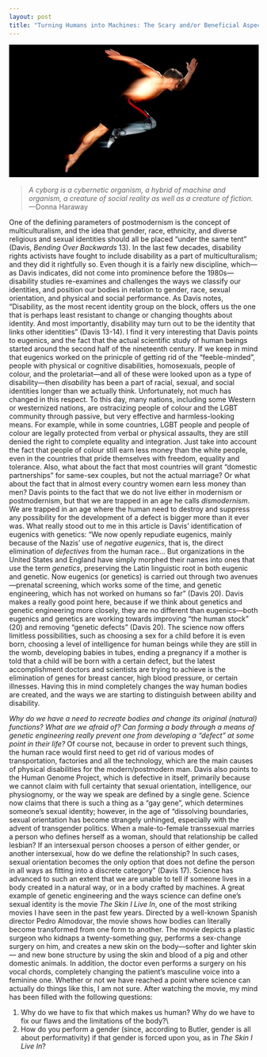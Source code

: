 ```yaml
---
layout: post
title: "Turning Humans into Machines: The Scary and/or Beneficial Aspects of Genetic Engineering"
---
```


![future-bodies.jpg](../img/future-bodies.jpg)

> *A cyborg is a cybernetic organism, a hybrid of machine and organism,
> a creature of social reality as well as a creature of fiction.* —Donna
> Haraway

<span class="versal o9">O</span>ne of the defining parameters of
postmodernism is the concept of multiculturalism, and the idea that
gender, race, ethnicity, and diverse religious and sexual identities
should all be placed “under the same tent” (Davis, *Bending Over
Backwards* 13). In the last few decades, disability rights activists
have fought to include disability as a part of multiculturalism; and
they did it rightfully so. Even though it is a fairly new discipline,
which—as Davis indicates, did not come into prominence before the
1980s—disability studies re-examines and challenges the ways we classify
our identities, and position our bodies in relation to gender, race,
sexual orientation, and physical and social performance. As Davis notes,
“Disability, as the most recent identity group on the block, offers us
the one that is perhaps least resistant to change or changing thoughts
about identity. And most importantly, disability may turn out to be the
identity that links other identities” (Davis 13-14). I find it very
interesting that Davis points to eugenics, and the fact that the actual
scientific study of human beings started around the second half of the
nineteenth century. If we keep in mind that eugenics worked on the
prinicple of getting rid of the “feeble-minded”, people with physical or
cognitive disabilities, homosexuals, people of colour, and the
proletariat—and all of these were looked upon as a type of
disability—then *disability* has been a part of racial, sexual, and
social identities longer than we actually think. Unfortunately, not much
has changed in this respect. To this day, many nations, including some
Western or westernized nations, are ostracizing people of colour and the
LGBT community through passive, but very effective and harmless-looking
means. For example, while in some countries, LGBT people and people of
colour are legally protected from verbal or physical assaults, they are
still denied the right to complete equality and integration. Just take
into account the fact that people of colour still earn less money than
the white people, even in the countries that pride themselves with
freedom, equality and tolerance. Also, what about the fact that most
countries will grant “domestic partnerships” for same-sex couples, but
not the actual marriage? Or what about the fact that in almost every
country women earn less money than men? Davis points to the fact that we
do not live either in modernism or postmodernism, but that we are
trapped in an age he calls *dismodernism*. We are trapped in an age
where the human need to destroy and suppress any possibility for the
development of a defect is bigger more than it ever was. What really
stood out to me in this article is Davis’ identification of eugenics
with genetics: “We now openly repudiate eugenics, mainly because of the
Nazis’ use of *negative eugenics*, that is, the direct elimination of
*defectives* from the human race… But organizations in the United States
and England have simply morphed their names into ones that use the term
*genetics*, preserving the Latin linguistic root in both eugenic and
genetic. Now eugenics (or genetics) is carried out through two
avenues—prenatal screening, which works some of the time, and genetic
engineering, which has not worked on humans so far” (Davis 20). Davis
makes a really good point here, because if we think about genetics and
genetic engineering more closely, they are no different than
eugenics—both eugenics and genetics are working towards improving “the
human stock” (20) and removing “genetic defects” (Davis 20). The science
now offers limitless possibilities, such as choosing a sex for a child
before it is even born, choosing a level of intelligence for human
beings while they are still in the womb, developing babies in tubes,
ending a pregnancy if a mother is told that a child will be born with a
certain defect, but the latest accomplishment doctors and scientists are
trying to achieve is the elimination of genes for breast cancer, high
blood pressure, or certain illnesses. Having this in mind completely
changes the way human bodies are created, and the ways we are starting
to distinguish between ability and disability.

*Why do we have a need to recreate bodies and change its original
(natural) functions? What are we afraid of? Can forming a body through a
means of genetic engineering really prevent one from developing a
“defect” at some point in their life?* Of course not, because in order
to prevent such things, the human race would first need to get rid of
various modes of transportation, factories and all the technology, which
are the main causes of physical disabilities for the modern/postmodern
man. Davis also points to the Human Genome Project, which is defective
in itself, primarily because we cannot claim with full certainty that
sexual orientation, intelligence, our physiognomy, or the way we speak
are defined by a single gene. Science now claims that there is such a
thing as a “gay gene”, which determines someone’s sexual identity;
however, in the age of “dissolving boundaries, sexual orientation has
become strangely unhinged, especially with the advent of transgender
politics. When a male-to-female transsexual marries a person who defines
herself as a woman, should that relationship be called lesbian? If an
intersexual person chooses a person of either gender, or another
intersexual, how do we define the relationship? In such cases, sexual
orientation becomes the only option that does not define the person in
all ways as fitting into a discrete category” (Davis 17). Science has
advanced to such an extent that we are unable to tell if someone lives
in a body created in a natural way, or in a body crafted by machines. A
great example of genetic engineering and the ways science can define
one’s sexual identity is the movie *The Skin I Live In*, one of the most
striking movies I have seen in the past few years. Directed by a
well-known Spanish director Pedro Almodovar, the movie shows how bodies
can literally become transformed from one form to another. The movie
depicts a plastic surgeon who kidnaps a twenty-something guy, performs a
sex-change surgery on him, and creates a new skin on the body—softer and
lighter skin— and new bone structure by using the skin and blood of a
pig and other domestic animals. In addition, the doctor even performs a
surgery on his vocal chords, completely changing the patient’s masculine
voice into a feminine one. Whether or not we have reached a point where
science can actually do things like this, I am not sure. After watching
the movie, my mind has been filled with the following questions:

1.  Why do we have to fix that which makes us human? Why do we have to
    fix our flaws and the limitations of the body?\
2.  How do you perform a gender (since, according to Butler, gender is
    all about performativity) if that gender is forced upon you, as in
    *The Skin I Live In*?
